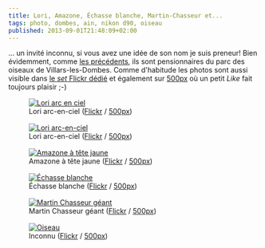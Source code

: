 ```yaml
---
title: Lori, Amazone, Échasse blanche, Martin-Chasseur et...
tags: photo, dombes, ain, nikon d90, oiseau
published: 2013-09-01T21:48:09+02:00
---
```


... un invité inconnu, si vous avez une idée de son nom je suis preneur! Bien
évidemment, comme <a href="/post/parc-des-oiseaux">les précédents</a>, ils sont
pensionnaires du parc des oiseaux de Villars-les-Dombes. Comme d'habitude les
photos sont aussi visible dans [le *set* Flickr
dédié](http://www.flickr.com/photos/tigr0u/sets/72157627802960454/) et également sur <a href="http://500px.com/tigrou">500px</a> où un petit *Like* fait toujours plaisir ;-)

<div class="yui3-g">
<div class="yui3-u-1-2">
<figure class="object-center" style="padding:1px;"><a href="/images/lori-arc-en-ciel.jpg"><img
src="/images/330x/lori-arc-en-ciel.jpg" alt="Lori arc en ciel"></a><figcaption>Lori arc-en-ciel (<a href="http://www.flickr.com/photos/tigr0u/9647807914/">Flickr</a> / <a href="http://500px.com/photo/44862132">500px</a>)</figcaption></figure>
</div><div class="yui3-u-1-2">
<figure class="object-center" style="padding:1px;"><a href="/images/lori-arc-en-ciel-2.jpg"><img
src="/images/330x/lori-arc-en-ciel-2.jpg" alt="Lori arc-en-ciel"></a><figcaption>Lori arc-en-ciel (<a href="http://www.flickr.com/photos/tigr0u/9647802814/">Flickr</a> / <a href="http://500px.com/photo/44862716">500px</a>)</figcaption></figure>
</div><div class="yui3-u-1-2">
<figure class="object-center" style="padding:1px;"><a href="/images/amazone-a-tete-jaune.jpg"><img
src="/images/330x/amazone-a-tete-jaune.jpg" alt="Amazone à tête jaune"></a><figcaption>Amazone à tête jaune (<a href="http://www.flickr.com/photos/tigr0u/9644595481/">Flickr</a> / <a href="http://500px.com/photo/44862136">500px</a>)</figcaption></figure>
</div><div class="yui3-u-1-2">
<figure class="object-center" style="padding:1px;"><a href="/images/echasse-blanche.jpg"><img
src="/images/330x/echasse-blanche.jpg" alt="Échasse blanche"></a><figcaption>Échasse blanche (<a href="http://www.flickr.com/photos/tigr0u/9647822384/">Flickr</a> / <a href="http://500px.com/photo/44862130">500px</a>)</figcaption></figure>
</div><div class="yui3-u-1-2">
<figure class="object-center" style="padding:1px;"><a href="/images/martin-chasseur-geant.jpg"><img
src="/images/330x/martin-chasseur-geant.jpg" alt="Martin Chasseur géant"></a><figcaption>Martin Chasseur géant (<a href="http://www.flickr.com/photos/tigr0u/9644563881/">Flickr</a> / <a href="http://500px.com/photo/44862128">500px</a>)</figcaption></figure>
</div><div class="yui3-u-1-2">
<figure class="object-center" style="padding:1px;"><a href="/images/oiseau-inconnu.jpg"><img
src="/images/330x/oiseau-inconnu.jpg" alt="Oiseau"></a><figcaption>Inconnu (<a href="http://www.flickr.com/photos/tigr0u/9647815898/">Flickr</a> / <a href="http://500px.com/photo/44862134">500px</a>)</figcaption></figure>
</div></div>
